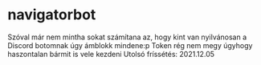 # navigatorbot
Szóval már nem mintha sokat számítana az, hogy kint van nyilvánosan a Discord botomnak úgy ámblokk mindene:p
Token rég nem megy úgyhogy haszontalan bármit is vele kezdeni
Utolsó fríssétés: 2021.12.05
